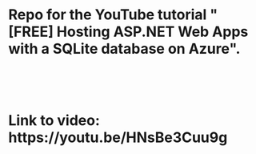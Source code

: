 # Repo for the YouTube tutorial "[FREE] Hosting ASP.NET Web Apps with a SQLite database on Azure".
<br />
<br />
<br />
<h1> Link to video: https://youtu.be/HNsBe3Cuu9g </h1>
